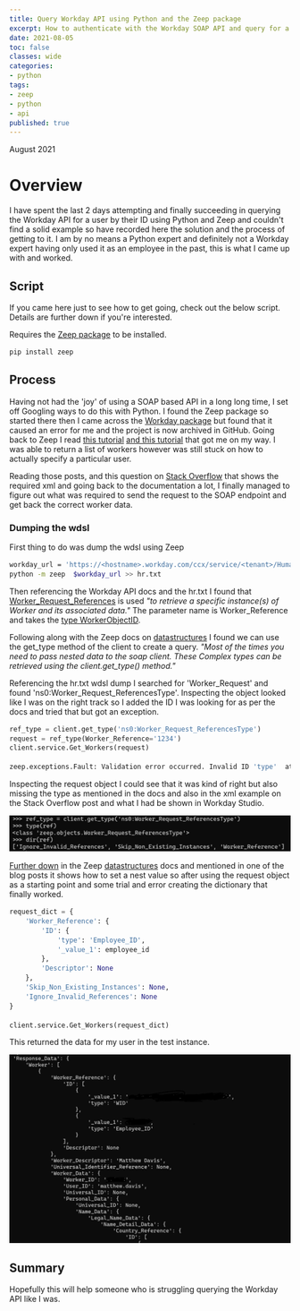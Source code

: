 ```yaml
---
title: Query Workday API using Python and the Zeep package
excerpt: How to authenticate with the Workday SOAP API and query for a worker by worker ID using Python and Zeep.
date: 2021-08-05
toc: false
classes: wide
categories:
- python
tags:
- zeep
- python
- api
published: true
---
```

August 2021

# Overview

I have spent the last 2 days attempting and finally succeeding in querying the Workday API for a user by their ID using Python and Zeep and couldn't find a solid example so have recorded here the solution and the process of getting to it. I am by no means a Python expert and definitely not a Workday expert having only used it as an employee in the past, this is what I came up with and worked.

## Script

If you came here just to see how to get going, check out the below script. Details are further down if you're interested.

Requires the [Zeep package] to be installed.

```bash
pip install zeep
```

<script src="https://gist.github.com/MatthewJDavis/5823fa942fe753d320417eab2bc36a03.js"></script>

## Process

Having not had the 'joy' of using a SOAP based API in a long long time, I set off Googling ways to do this with Python. I found the Zeep package so started there then I came across the [Workday package] but found that it caused an error for me and the project is now archived in GitHub. Going back to Zeep I read [this tutorial] [and this tutorial] that got me on my way. I was able to return a list of workers however was still stuck on how to actually specify a particular user.

Reading those posts, and this question on [Stack Overflow] that shows the required xml and going back to the documentation a lot, I finally managed to figure out what was required to send the request to the SOAP endpoint and get back the correct worker data.

### Dumping the wdsl

First thing to do was dump the wdsl using Zeep

```bash
workday_url = 'https://<hostname>.workday.com/ccx/service/<tenant>/Human_Resources/v36.2?wsdl' 
python -m zeep  $workday_url >> hr.txt
```

Then referencing the Workday API docs and the hr.txt I found that [Worker_Request_References] is used *"to retrieve a specific instance(s) of Worker and its associated data."* The parameter name is Worker_Reference and takes the [type WorkerObjectID].

Following along with the Zeep docs on [datastructures] I found we can use the get_type method of the client to create a query. *"Most of the times you need to pass nested data to the soap client. These Complex types can be retrieved using the client.get_type() method."*

Referencing the hr.txt wdsl dump I searched for 'Worker_Request' and found 'ns0:Worker_Request_ReferencesType'. Inspecting the object looked like I was on the right track so I added the ID I was looking for as per the docs and tried that but got an exception.

```python
ref_type = client.get_type('ns0:Worker_Request_ReferencesType')
request = ref_type(Worker_Reference='1234')
client.service.Get_Workers(request)

zeep.exceptions.Fault: Validation error occurred. Invalid ID 'type'  attribute: NotSet.  Valid Types: WID 
```

Inspecting the request object I could see that it was kind of right but also missing the type as mentioned in the docs and also in the xml example on the Stack Overflow post and what I had be shown in Workday Studio.

![Output of the object in Python](/images/python-workday/ref-object.png)

[Further down] in the Zeep [datastructures] docs and mentioned in one of the blog posts it shows how to set a nest value so after using the request object as a starting point and some trial and error creating the dictionary that finally worked.

```python
request_dict = { 
    'Worker_Reference': { 
        'ID': { 
            'type': 'Employee_ID', 
            '_value_1': employee_id 
        }, 
        'Descriptor': None 
    }, 
    'Skip_Non_Existing_Instances': None, 
    'Ignore_Invalid_References': None 
}

client.service.Get_Workers(request_dict) 
```

This returned the data for my user in the test instance.

![data returned from Workday](/images/python-workday/returned-data.png)

## Summary

Hopefully this will help someone who is struggling querying the Workday API like I was.

[Zeep package]: https://pypi.org/project/zeep/
[Workday package]: https://pypi.org/project/workday/
[Worker_Request_References]: https://community.workday.com/sites/default/files/file-hosting/productionapi/Human_Resources/v36.2/Get_Workers.html#Worker_Request_ReferencesType
[type WorkerObjectID]: https://community.workday.com/sites/default/files/file-hosting/productionapi/Human_Resources/v36.2/Get_Workers.html#WorkerObjectIDType
[datastructures]: https://docs.python-zeep.org/en/master/datastructures.html
[Further down]: https://docs.python-zeep.org/en/master/datastructures.html#xsd-choice
[this tutorial]: https://adriennedomingus.medium.com/using-zeep-to-make-soap-requests-in-python-c575ea0ee954
[and this tutorial]: https://medium.com/@ayushi21095/working-with-soap-based-web-service-using-python-8f532195bc6c
[Stack Overflow]: https://stackoverflow.com/questions/53440759/workday-get-worker-from-user-id-or-email-filter
